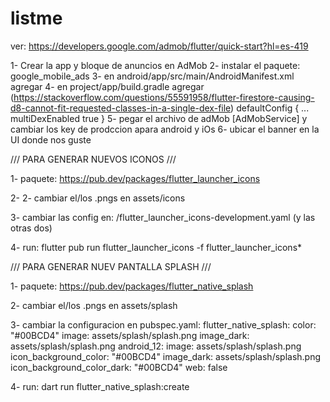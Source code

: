 # listme

ver: https://developers.google.com/admob/flutter/quick-start?hl=es-419

1- Crear la app y bloque de anuncios en AdMob
2- instalar el paquete: google_mobile_ads
3- en android/app/src/main/AndroidManifest.xml agregar
   <manifest>
    <application>
        <!-- Sample AdMob app ID: ca-app-pub-3940256099942544~3347511713 -->
        <meta-data
            android:name="com.google.android.gms.ads.APPLICATION_ID"
            android:value="ca-app-pub-xxxxxxxxxxxxxxxx~yyyyyyyyyy"/> 
    <application>
    <manifest>
4- en project/app/build.gradle agregar
    (https://stackoverflow.com/questions/55591958/flutter-firestore-causing-d8-cannot-fit-requested-classes-in-a-single-dex-file)
    defaultConfig {
        ...
        multiDexEnabled true
    }
5- pegar el archivo de adMob [AdMobService] y cambiar los key de prodccion apara android y iOs
6- ubicar el banner en la UI donde nos guste


/// PARA GENERAR NUEVOS ICONOS ///

1- paquete: https://pub.dev/packages/flutter_launcher_icons

2- 2- cambiar el/los .pngs en assets/icons

3- cambiar las config en: /flutter_launcher_icons-development.yaml (y las otras dos)

4- run:  flutter pub run flutter_launcher_icons -f flutter_launcher_icons*


/// PARA GENERAR NUEV PANTALLA SPLASH ///

1- paquete: https://pub.dev/packages/flutter_native_splash

2- cambiar el/los .pngs en assets/splash

3- cambiar la configuracion en pubspec.yaml:
flutter_native_splash:
  color: "#00BCD4"
  image: assets/splash/splash.png
  image_dark: assets/splash/splash.png
  android_12:
    image: assets/splash/splash.png
    icon_background_color: "#00BCD4"
    image_dark: assets/splash/splash.png
    icon_background_color_dark: "#00BCD4"
  web: false

4- run: dart run flutter_native_splash:create